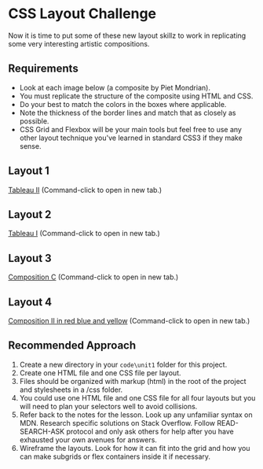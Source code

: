 # CSS Layout Challenge

Now it is time to put some of these new layout skillz to work in replicating some very interesting artistic compositions.

## Requirements

* Look at each image below (a composite by Piet Mondrian).
* You must replicate the structure of the composite using HTML and CSS.
* Do your best to match the colors in the boxes where applicable.
* Note the thickness of the border lines and match that as closely as possible.
* CSS Grid and Flexbox will be your main tools but feel free to use any other layout technique you've learned in standard CSS3 if they make sense.

## Layout 1

[Tableau II](http://www.piet-mondrian.org/tableau-ii.jsp)
(Command-click to open in new tab.)

## Layout 2

[Tableau I](http://www.piet-mondrian.org/tableau-i.jsp) (Command-click to open in new tab.)

## Layout 3

[Composition C](http://www.piet-mondrian.org/composition-c.jsp) (Command-click to open in new tab.)

## Layout 4

[Composition II in red blue and yellow](http://www.piet-mondrian.org/composition-ii-in-red-blue-and-yellow.jsp) (Command-click to open in new tab.)

## Recommended Approach
1. Create a new directory in your `code\unit1` folder for this project.
2. Create one HTML file and one CSS file per layout.
3. Files should be organized with markup (html) in the root of the project and stylesheets in a /css folder.
4. You could use one HTML file and one CSS file for all four layouts but you will need to plan your selectors well to avoid collisions.
5. Refer back to the notes for the lesson. Look up any unfamiliar syntax on MDN. Research specific solutions on Stack Overflow. Follow READ-SEARCH-ASK protocol and only ask others for help after you have exhausted your own avenues for answers.
6. Wireframe the layouts. Look for how it can fit into the grid and how you can make subgrids or flex containers inside it if necessary.

